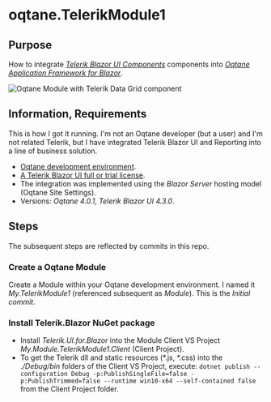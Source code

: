 # oqtane.TelerikModule1

## Purpose

How to integrate [*Telerik Blazor UI Components*](https://www.telerik.com/blazor-ui) components into [*Oqtane Application Framework for Blazor*](www.oqtane.org).

![Oqtane Module with Telerik Data Grid component](https://github.com/nicpitsch/Oqtane.TelerikModule1/assets/1652835/7a55889e-2f3f-48ea-acb6-a142e62620ca)

## Information, Requirements

This is how I got it running. I'm not an Oqtane developer (but a user) and I'm not related Telerik, but I have integrated Telerik Blazor UI and Reporting into a line of business solution.

* [Oqtane development environment](https://github.com/oqtane/oqtane.framework#getting-started).
* [A Telerik Blazor UI full or trial license](https://www.telerik.com/blazor-ui).
* The integration was implemented using the *Blazor Server* hosting model (Oqtane Site Settings).
* Versions: *Oqtane 4.0.1*, *Telerik Blazor UI 4.3.0*.

## Steps

The subsequent steps are reflected by commits in this repo.

### Create a Oqtane Module

Create a Module within your Oqtane development environment. I named it *My.TelerikModule1* (referenced subsequent as *Module*). This is the *Initial commit*.

### Install Telerik.Blazor NuGet package

* Install *Telerik.UI.for.Blazor* into the Module Client VS Project *My.Module.TelerikModule1.Client* (Client Project).
* To get the Telerik dll and static resources (*.js, *.css) into the *./Debug/bin* folders of the Client VS Project, execute: `dotnet publish --configuration Debug -p:PublishSingleFile=false -p:PublishTrimmed=false --runtime win10-x64 --self-contained false` from the Client Project folder.
